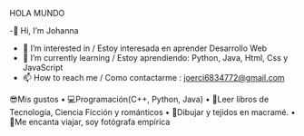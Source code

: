 HOLA MUNDO 

-👋 Hi, I’m Johanna
- 👀 I’m interested in / Estoy interesada en aprender Desarrollo Web
- 🌱 I’m currently learning / Estoy aprendiendo: Python, Java, Html, Css y JavaScript
- 📫 How to reach me / Como contactarme : joerci6834772@gmail.com

😎Mis gustos 
•	💻Programación(C++, Python, Java)
•	📖Leer libros de Tecnología, Ciencia Ficción y románticos
•	🎨Dibujar y tejidos en macramé.
•	📸Me encanta viajar, soy fotógrafa empírica

